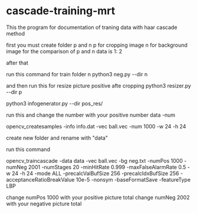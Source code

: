 # cascade-training-mrt
This the program for documentation of traning data with haar cascade method

first you must create folder p and n
p for cropping image
n for background image
for the comparison of p and n data is 1: 2

after that

run this command for train folder n
python3 neg.py --dir n

and then run this for resize picture positive afte cropping
python3 resizer.py --dir p

python3 infogenerator.py --dir pos_res/

run this and change the number with your positive number data -num

opencv_createsamples -info info.dat -vec ball.vec -num 1000 -w 24 -h 24 

create new folder and rename with "data"

run this command

opencv_traincascade -data data -vec ball.vec -bg neg.txt -numPos 1000 -numNeg 2001 -numStages 20 -minHitRate 0.999 -maxFalseAlarmRate 0.5 -w 24 -h 24 -mode ALL -precalcValBufSize 256 -precalcIdxBufSize 256 -acceptanceRatioBreakValue 10e-5 -nonsym -baseFormatSave -featureType LBP 

change numPos 1000 with your positive picture total
change numNeg 2002 with your negative picture total
